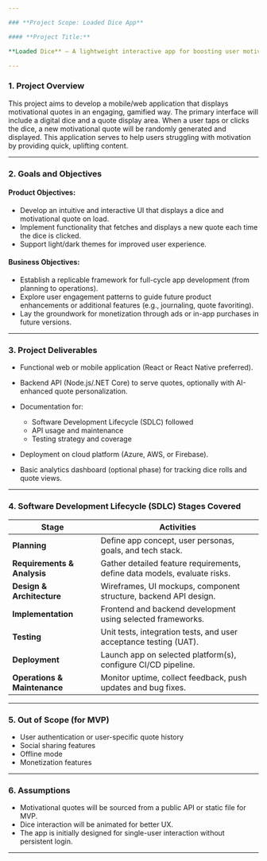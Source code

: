 ```yaml
---

### **Project Scope: Loaded Dice App**

#### **Project Title:**

**Loaded Dice** – A lightweight interactive app for boosting user motivation through inspirational quotes.

---
```


### **1. Project Overview**

This project aims to develop a mobile/web application that displays motivational quotes in an engaging, gamified way. The primary interface will include a digital dice and a quote display area. When a user taps or clicks the dice, a new motivational quote will be randomly generated and displayed. This application serves to help users struggling with motivation by providing quick, uplifting content.

---

### **2. Goals and Objectives**

#### **Product Objectives:**

* Develop an intuitive and interactive UI that displays a dice and motivational quote on load.
* Implement functionality that fetches and displays a new quote each time the dice is clicked.
* Support light/dark themes for improved user experience.

#### **Business Objectives:**

* Establish a replicable framework for full-cycle app development (from planning to operations).
* Explore user engagement patterns to guide future product enhancements or additional features (e.g., journaling, quote favoriting).
* Lay the groundwork for monetization through ads or in-app purchases in future versions.

---

### **3. Project Deliverables**

* Functional web or mobile application (React or React Native preferred).
* Backend API (Node.js/.NET Core) to serve quotes, optionally with AI-enhanced quote personalization.
* Documentation for:

  * Software Development Lifecycle (SDLC) followed
  * API usage and maintenance
  * Testing strategy and coverage
* Deployment on cloud platform (Azure, AWS, or Firebase).
* Basic analytics dashboard (optional phase) for tracking dice rolls and quote views.

---

### **4. Software Development Lifecycle (SDLC) Stages Covered**

| Stage                        | Activities                                                                |
| ---------------------------- | ------------------------------------------------------------------------- |
| **Planning**                 | Define app concept, user personas, goals, and tech stack.                 |
| **Requirements & Analysis**  | Gather detailed feature requirements, define data models, evaluate risks. |
| **Design & Architecture**    | Wireframes, UI mockups, component structure, backend API design.          |
| **Implementation**           | Frontend and backend development using selected frameworks.               |
| **Testing**                  | Unit tests, integration tests, and user acceptance testing (UAT).         |
| **Deployment**               | Launch app on selected platform(s), configure CI/CD pipeline.             |
| **Operations & Maintenance** | Monitor uptime, collect feedback, push updates and bug fixes.             |

---

### **5. Out of Scope (for MVP)**

* User authentication or user-specific quote history
* Social sharing features
* Offline mode
* Monetization features

---

### **6. Assumptions**

* Motivational quotes will be sourced from a public API or static file for MVP.
* Dice interaction will be animated for better UX.
* The app is initially designed for single-user interaction without persistent login.

---